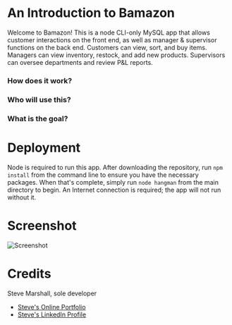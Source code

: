# An Introduction to Bamazon
Welcome to Bamazon! This is a node CLI-only MySQL app that allows customer interactions on the front end, as well as manager & supervisor functions on the back end. Customers can view, sort, and buy items. Managers can view inventory, restock, and add new products. Supervisors can oversee departments and review P&L reports.

### How does it work?

### Who will use this?

### What is the goal?

# Deployment
Node is required to run this app. After downloading the repository, run `npm install` from the command line to ensure you have the necessary packages. When that's complete, simply run `node hangman` from the main directory to begin. An Internet connection is required; the app will not run without it.

# Screenshot
![Screenshot]()

# Credits
Steve Marshall, sole developer
* [Steve's Online Portfolio](http://fullstacksteve.com/)
* [Steve's LinkedIn Profile](https://www.linkedin.com/in/sonoa/)